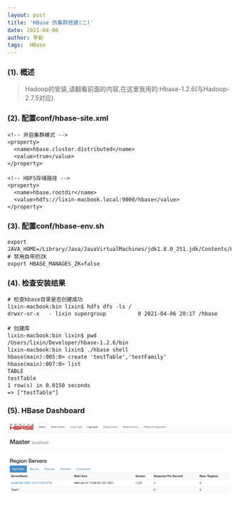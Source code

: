 ```yaml
---
layout: post
title: 'HBase 伪集群搭建(二)'
date: 2021-04-06
author: 李新
tags:  HBase
---
```


### (1). 概述
> Hadoop的安装,请翻看前面的内容,在这里我用的:Hbase-1.2.6(与Hadoop-2.7.5对应).

### (2). 配置conf/hbase-site.xml
```
<!-- 开启集群模式 -->
<property>
  <name>hbase.cluster.distributed</name>
  <value>true</value>
</property>

<!-- HDFS存储路径 -->
<property>
  <name>hbase.rootdir</name>
  <value>hdfs://lixin-macbook.local:9000/hbase</value>
</property>
```
### (3). 配置conf/hbase-env.sh
```
export JAVA_HOME=/Library/Java/JavaVirtualMachines/jdk1.8.0_251.jdk/Contents/Home
# 禁用自带的ZK
export HBASE_MANAGES_ZK=false
```
### (4). 检查安装结果
```
# 检查hbase目录是否创建成功
lixin-macbook:bin lixin$ hdfs dfs -ls /
drwxr-xr-x   - lixin supergroup          0 2021-04-06 20:17 /hbase

# 创建库
lixin-macbook:bin lixin$ pwd
/Users/lixin/Developer/hbase-1.2.6/bin
lixin-macbook:bin lixin$ ./hbase shell
hbase(main):005:0> create 'testTable','testFamily'
hbase(main):007:0> list
TABLE
testTable
1 row(s) in 0.0150 seconds
=> ["testTable"]
```
### (5). HBase Dashboard
!["HBase WebUI界面"](/assets/hbase/imgs/hbase-web-ui.jpg)